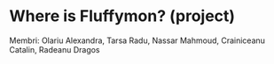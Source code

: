 # Where is Fluffymon? (project)

Membri: Olariu Alexandra, Tarsa Radu, Nassar Mahmoud, Crainiceanu Catalin, Radeanu Dragos

